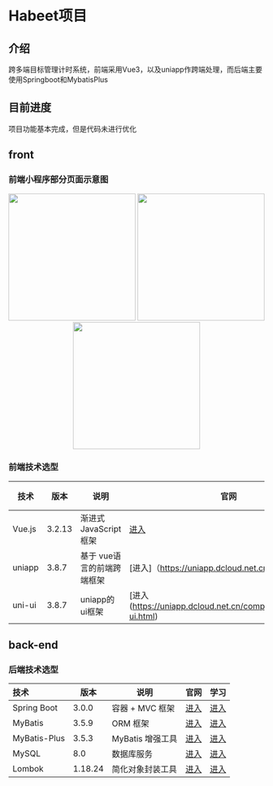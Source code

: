 # Habeet项目

## 介绍

跨多端目标管理计时系统，前端采用Vue3，以及uniapp作跨端处理，而后端主要使用Springboot和MybatisPlus

## 目前进度

项目功能基本完成，但是代码未进行优化

## front

### 前端小程序部分页面示意图

<center class="half">
<img src="https://gitee.com/TECNB/pic-demo/raw/master/%E5%B1%8F%E5%B9%95%E6%88%AA%E5%9B%BE%202023-08-07%20101640.png" width=250/>
<img src="https://gitee.com/TECNB/pic-demo/raw/master/image-20230807102900903.png" width=250/>
<img src="https://gitee.com/TECNB/pic-demo/raw/master/image-20230807101744369.png" width=250/>
</center>





### 前端技术选型

| 技术   | 版本   | 说明                       | 官网                                                         | 学习                                                         |
| ------ | ------ | -------------------------- | ------------------------------------------------------------ | ------------------------------------------------------------ |
| Vue.js | 3.2.13 | 渐进式 JavaScript 框架     | [进入](https://vuejs.org/)                                   | [进入](https://staging-cn.vuejs.org/guide/introduction.html) |
| uniapp | 3.8.7  | 基于 vue语言的前端跨端框架 | [进入]（https://uniapp.dcloud.net.cn/）                        | [进入](https://tecnb.github.io/posts/2e2abc46.html )         |
| uni-ui | 3.8.7  | uniapp的ui框架             | [进入(https://uniapp.dcloud.net.cn/component/uniui/uni-ui.html) | [进入](https://uniapp.dcloud.net.cn/tutorial/)               |

## back-end

### 后端技术选型

| 技术         | 版本    | 说明             | 官网                                            | 学习                                                         |
| :----------- | ------- | ---------------- | ----------------------------------------------- | ------------------------------------------------------------ |
| Spring Boot  | 3.0.0   | 容器 + MVC 框架  | [进入](https://spring.io/projects/spring-boot)  | [进入](https://docs.spring.io/spring-boot/docs/3.0.0/reference/html) |
| MyBatis      | 3.5.9   | ORM 框架         | [进入](http://www.mybatis.org/)                 | [进入](https://mybatis.org/mybatis-3/zh/index.html)          |
| MyBatis-Plus | 3.5.3   | MyBatis 增强工具 | [进入](https://baomidou.com/)                   | [进入](https://baomidou.com/pages/24112f/)                   |
| MySQL        | 8.0     | 数据库服务       | [进入](https://www.mysql.com/)                  | [进入](https://docs.oracle.com/en-us/iaas/mysql-database/doc/getting-started.html) |
| Lombok       | 1.18.24 | 简化对象封装工具 | [进入](https://github.com/projectlombok/lombok) | [进入](https://projectlombok.org/features/all)               |
